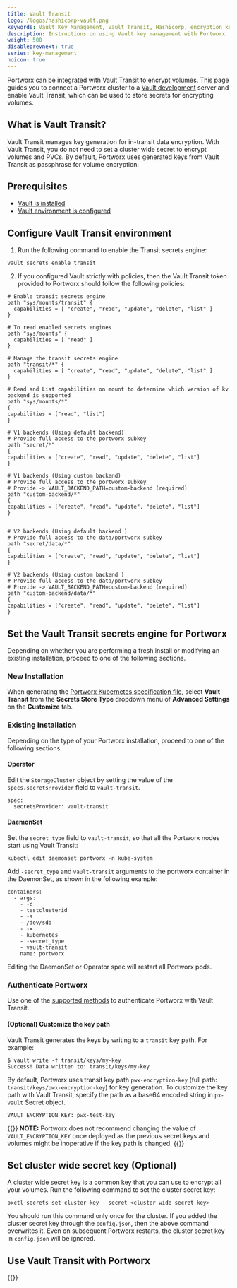 ```yaml
---
title: Vault Transit
logo: /logos/hashicorp-vault.png
keywords: Vault Key Management, Vault Transit, Hashicorp, encryption keys, secrets, Volume Encryption, Cloud Credentials, secret store, passwords
description: Instructions on using Vault key management with Portworx
weight: 500
disableprevnext: true
series: key-management
noicon: true
---
```


Portworx can be integrated with Vault Transit to encrypt volumes. This page guides you to connect a Portworx cluster to a [Vault development](/operations/key-management/vault/#set-up-vault) server and enable Vault Transit, which can be used to store secrets for encrypting volumes.

## What is Vault Transit?
Vault Transit manages key generation for in-transit data encryption. With Vault Transit, you do not need to set a cluster wide secret to encrypt volumes and PVCs. By default, Portworx uses generated keys from Vault Transit as passphrase for volume encryption.

## Prerequisites

* [Vault is installed](/operations/key-management/vault/#set-up-vault)
* [Vault environment is configured](/operations/key-management/vault/#set-up-the-vault-development-environment)


## Configure Vault Transit environment

1. Run the following command to enable the Transit secrets engine:

  ```text
  vault secrets enable transit
  ```

2. If you configured Vault strictly with policies, then the Vault Transit token provided to Portworx should follow the following policies:

  ```
  # Enable transit secrets engine
  path "sys/mounts/transit" {
    capabilities = [ "create", "read", "update", "delete", "list" ]
  }

  # To read enabled secrets engines
  path "sys/mounts" {
    capabilities = [ "read" ]
  }

  # Manage the transit secrets engine
  path "transit/*" {
    capabilities = [ "create", "read", "update", "delete", "list" ]
  }

  # Read and List capabilities on mount to determine which version of kv backend is supported
  path "sys/mounts/*"
  {
  capabilities = ["read", "list"]
  }

  # V1 backends (Using default backend)
  # Provide full access to the portworx subkey
  path "secret/*"
  {
  capabilities = ["create", "read", "update", "delete", "list"]
  }

  # V1 backends (Using custom backend)
  # Provide full access to the portworx subkey
  # Provide -> VAULT_BACKEND_PATH=custom-backend (required)
  path "custom-backend/*"
  {
  capabilities = ["create", "read", "update", "delete", "list"]
  }


  # V2 backends (Using default backend )
  # Provide full access to the data/portworx subkey
  path "secret/data/*"
  {
  capabilities = ["create", "read", "update", "delete", "list"]
  }

  # V2 backends (Using custom backend )
  # Provide full access to the data/portworx subkey
  # Provide -> VAULT_BACKEND_PATH=custom-backend (required)
  path "custom-backend/data/*"
  {
  capabilities = ["create", "read", "update", "delete", "list"]
  }
  ```


## Set the Vault Transit secrets engine for Portworx

Depending on whether you are performing a fresh install or modifying an existing installation, proceed to one of the following sections.

### New Installation

When generating the [Portworx Kubernetes specification file](https://central.portworx.com), select **Vault Transit** from the **Secrets Store Type** dropdown menu of **Advanced Settings** on the **Customize** tab.


### Existing Installation

Depending on the type of your Portworx installation, proceed to one of the following sections.

#### Operator

Edit the `StorageCluster` object by setting the value of the `specs.secretsProvider` field to `vault-transit`.

```text
spec:
  secretsProvider: vault-transit
```

#### DaemonSet

Set the `secret_type` field to `vault-transit`, so that all the Portworx nodes start using Vault Transit:

```text
kubectl edit daemonset portworx -n kube-system
```

Add `-secret_type` and `vault-transit` arguments to the portworx container in the DaemonSet, as shown in the following example:

```text
containers:
  - args:
    - -c
    - testclusterid
    - -s
    - /dev/sdb
    - -x
    - kubernetes
    - -secret_type
    - vault-transit
    name: portworx
```

Editing the DaemonSet or Operator spec will restart all Portworx pods.


### Authenticate Portworx

Use one of the [supported methods](/operations/key-management/vault/#kubernetes-users) to authenticate Portworx with Vault Transit.


#### (Optional) Customize the key path

Vault Transit generates the keys by writing to a `transit` key path. For example:

```
$ vault write -f transit/keys/my-key
Success! Data written to: transit/keys/my-key
```

By default, Portworx uses transit key path `pwx-encryption-key` (full path: `transit/keys/pwx-encryption-key`) for key generation. To customize the key path with Vault Transit, specify the path as a base64 encoded string in `px-vault` Secret object.

```
VAULT_ENCRYPTION_KEY: pwx-test-key
```

{{<info>}}
**NOTE:** Portworx does not recommend changing the value of `VAULT_ENCRYPTION_KEY` once deployed as the previous secret keys and volumes might be inoperative if the key path is changed.
{{</info>}}


## Set cluster wide secret key (Optional)

A cluster wide secret key is a common key that you can use to encrypt all your volumes. Run the following command to set the cluster secret key:

```text
pxctl secrets set-cluster-key --secret <cluster-wide-secret-key>
```

You should run this command only once for the cluster. If you added the cluster secret key through the `config.json`, then the above command overwrites it. Even on subsequent Portworx restarts, the cluster secret key in `config.json` will be ignored.

## Use Vault Transit with Portworx

{{<homelist series="vault-transit-secret-uses">}}
